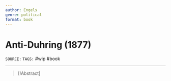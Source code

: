 ```yaml
---
author: Engels
genre: political
format: book
---
```

# Anti-Duhring (1877)
`SOURCE:` 
`TAGS:` #wip #book 

---
> [!Abstract]
> 